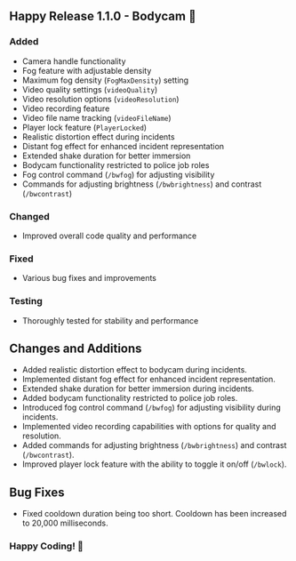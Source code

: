 ## Happy Release 1.1.0 - Bodycam 🎉

### Added
- Camera handle functionality
- Fog feature with adjustable density
- Maximum fog density (`FogMaxDensity`) setting
- Video quality settings (`videoQuality`)
- Video resolution options (`videoResolution`)
- Video recording feature
- Video file name tracking (`videoFileName`)
- Player lock feature (`PlayerLocked`)
- Realistic distortion effect during incidents
- Distant fog effect for enhanced incident representation
- Extended shake duration for better immersion
- Bodycam functionality restricted to police job roles
- Fog control command (`/bwfog`) for adjusting visibility
- Commands for adjusting brightness (`/bwbrightness`) and contrast (`/bwcontrast`)

### Changed
- Improved overall code quality and performance

### Fixed
- Various bug fixes and improvements

### Testing
- Thoroughly tested for stability and performance

## Changes and Additions
- Added realistic distortion effect to bodycam during incidents.
- Implemented distant fog effect for enhanced incident representation.
- Extended shake duration for better immersion during incidents.
- Added bodycam functionality restricted to police job roles.
- Introduced fog control command (`/bwfog`) for adjusting visibility during incidents.
- Implemented video recording capabilities with options for quality and resolution.
- Added commands for adjusting brightness (`/bwbrightness`) and contrast (`/bwcontrast`).
- Improved player lock feature with the ability to toggle it on/off (`/bwlock`).

## Bug Fixes
- Fixed cooldown duration being too short. Cooldown has been increased to 20,000 milliseconds.

### Happy Coding! 🚀
